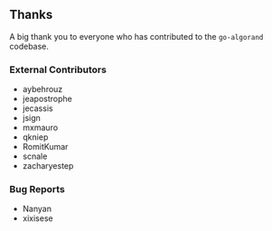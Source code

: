 
## Thanks

A big thank you to everyone who has contributed to the `go-algorand` codebase.

### External Contributors
- aybehrouz
- jeapostrophe
- jecassis
- jsign
- mxmauro
- qkniep
- RomitKumar
- scnale
- zacharyestep

### Bug Reports
- Nanyan
- xixisese
